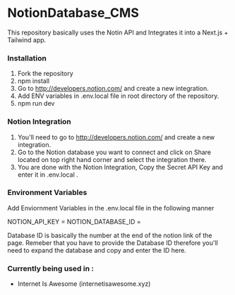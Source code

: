 ﻿# NotionDatabase_CMS
This repository basically uses the Notin API and Integrates it into a Next.js + Tailwind app. 

### Installation
1. Fork the repository
2. npm install
3. Go to http://developers.notion.com/ and create a new integration.
3. Add ENV variables in .env.local file in root directory of the repository.
4. npm run dev

### Notion Integration
1. You'll need to go to http://developers.notion.com/ and create a new integration.
2. Go to the Notion database you want to connect and click on Share located on top right hand corner and select the integration there.
3. You are done with the Notion Integration, Copy the Secret API Key and enter it in .env.local .

### Environment Variables
Add Enviornment Variables in the .env.local file in the following manner

NOTION_API_KEY = 
NOTION_DATABASE_ID =

Database ID is basically the number at the end of the notion link of the page. Remeber that you have to provide the Database ID therefore you'll need to expand the database and copy and enter the ID here.

### Currently being used in :
- Internet Is Awesome (internetisawesome.xyz)
